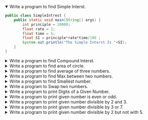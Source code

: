 <details open>
<summary>Write a program to find Simple Interst.</summary>
<p>

```java
public class SimpleIntrest {
	public static void main(String[] args) {
		int principle = 20000;
		float rate = 2;
		float time = 5;
		float SI = principle*rate*time/100 ;
		System.out.println("The Simple Interst Is "+SI);
	}
}
```

</p>
</details>

<details>
<summary>Write a program to find Compound Interst.</summary>
<p>

```java
public class CompoundIntrest {
	public static void main(String[] args) {
		int p=2000;
		int t = 5;
		double r=0.08; 
		int n = 12;
		double amount = p * Math.pow(1 + (r / n), n * t);
		double cinterest = amount - p;
		System.out.println("Compound Interest after " + t + " years: "+cinterest);
		System.out.println("Amount after " + t + " years: "+amount);
	}
}
```

</p>
</details>

<details>
<summary>Write a program to find area of circle.</summary>
<p>

```java
public class App{  
    public static void main(String args[]){  
        int radius = 4;
	double pi = 3.14, area;
	area = pi * radius * radius; //formula for calculating radius
	System.out.println("Area of circle:"+area); //printing the value 
    }  
}  
```

</p>
</details> 


<details>
<summary>Write a program to find average of three numbers.</summary>
<p>

```java
public class App{  
    public static void main(String args[]){  
        int num1=10, num2=20, num3=30, average;//declaration of variables
	average = ( num1 + num2 + num3 ) / 3;//fromula for calculating the average of given numbers
	System.out.println(" Average : "+average);//printing the average of given numbers
    }  
}  
```

</p>
</details> 


<details>
<summary>Write a program to find Max between two numbers.</summary>
<p>

```java
public class MaxNumber {
	public static void main(String[] args) {
		int a = 10, b = 20;
		if (a > b) {
			System.out.println(a);
		} else {
			System.out.println(b);
		}
	}
}
```

</p>
</details>

<details>
<summary>Write a program to find Smallest number.</summary>
<p>

```java
public class FindTheSmallest {
	public static void main(String[] args) {
		int a = 10;
		int b = 5;
		int c = 20;
		
		if(a/b == 0 && a/c == 0)
			System.out.println("a is the smallest");
		else if(b/a == 0 && b/c == 0)
			System.out.println("b is the smallest");
		else
			System.out.println("c is the smallest");
	}
}
```

</p>
</details>

<details>
<summary>Write a program to Swap two numbers.</summary>
<p>

```java
public class App{  
    public static void main(String args[]){  
        int x = 14,y=20;
	int temp=0;
	temp = x;
	x =y;
	y=temp
       	System.out.println("X:"+x+" Y:" +y);
    }  
}  
```

</p>
</details> 

<details>
<summary>Write a program to print Digits of a Given Number.</summary>
<p>

```java
public class DigitsOfNumber {
	public static void main(String[] args) {
		Scanner scanner = new Scanner(System.in);
		System.out.println("Enter any positive integer :: ");
		int num = scanner.nextInt();
		
		ArrayList<Integer> digitsList = new ArrayList<>();
		while(num > 0){
			int unitDigit = num % 10;
			digitsList.add(0, unitDigit);
			num = num/10;
		}
		
		System.out.println("The digits of the Giver Number : ");
		for(int digit : digitsList)
			System.out.print(digit+" ");
		scanner.close();
	}
}
```

</p>
</details>


<details>
<summary>Write a program to print given number is even or odd.</summary>
<p>

```java
public class App{  
    public static void main(String args[]){  
        int n = 10;
        if(n % 2 == 0){
            System.out.println("Given number is even."); 
        } else {
            System.out.println("Given number is odd."); 
        } 
    }  
}
```

</p>
</details> 

<details>
<summary>Write a program to print given number divisible by 2 and 3.</summary>
<p>

```java
public class App{  
    public static void main(String args[]){  
        int n = 6;
        if(n % 2 == 0 && n % 3 == 0){
            System.out.println("Given number is divisible by 2 and 3."); 
        } else {
            System.out.println("Given number is Not divisible by 2 and 3."); 
        } 
    }  
}  
```

</p>
</details> 


<details>
<summary>Write a program to print given number divisible by 3 or 7.</summary>
<p>

```java
public class App{  
    public static void main(String args[]){  
        int n = 14;
        if(n % 3 == 0 || n % 7 == 0){
            System.out.println("Given number is divisible by 3 or 7."); 
        } else {
            System.out.println("Given number is Not divisible by 3 or 7."); 
        } 
    }  
}  
```

</p>
</details> 


<details>
<summary>Write a program to print given number divisible by 2 but not with 5.</summary>
<p>

```java
public class App{  
    public static void main(String args[]){  
        int n = 14;
        if(n % 2 == 0 && n % 5 != 0){
            System.out.println("Given number is divisible by 2 but not with 5."); 
        } else {
            System.out.println("Given number is divisible by 2 or 5."); 
        } 
    }  
}  
```

</p>
</details> 

